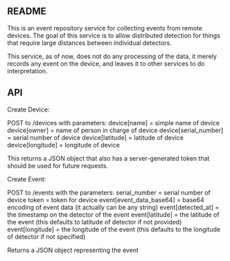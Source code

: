## README

This is an event repository service for collecting events from remote devices. 
The goal of this service is to allow distributed detection for things that require 
large distances between individual detectors.

This service, as of now, does not do any processing of the data, it merely records any
event on the device, and leaves it to other services to do interpretation.

## API

Create Device:

POST to /devices with parameters: 
  device[name] = simple name of device
  device[owner] = name of person in charge of device
  device[serial_number] = serial number of device
  device[latitude] = latitude of device
  device[longitude] = longitude of device

This returns a JSON object that also has a server-generated token that should be used for future requests.

Create Event:

POST to /events with the parameters:
  serial_number = serial number of device
  token = token for device
  event[event_data_base64] = base64 encoding of event data (it actually can be any string)
  event[detected_at] = the timestamp on the detector of the event
  event[latitude] = the latitude of the event (this defaults to latitude of detector if not provided)
  event[longitude] = the longitude of the event (this defaults to the longitude of detector if not specified)

Returns a JSON object representing the event
